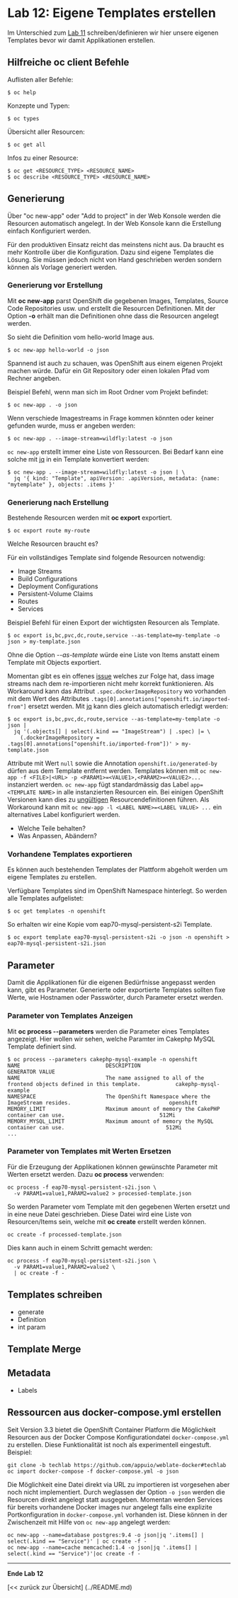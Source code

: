 # Lab 12: Eigene Templates erstellen

Im Unterschied zum [Lab 11](11_template.md) schreiben/definieren wir hier unsere eigenen Templates bevor wir damit Applikationen erstellen.

## Hilfreiche oc client Befehle
Auflisten aller Befehle:
```
$ oc help
```

Konzepte und Typen:
```
$ oc types
```

Übersicht aller Resourcen:
```
$ oc get all
```

Infos zu einer Resource:
```
$ oc get <RESOURCE_TYPE> <RESOURCE_NAME>
$ oc describe <RESOURCE_TYPE> <RESOURCE_NAME>
```

## Generierung
Über "oc new-app" oder "Add to project" in der Web Konsole werden die Resourcen automatisch angelegt. In der Web Konsole kann die Erstellung einfach Konfiguriert werden.

Für den produktiven Einsatz reicht das meinstens nicht aus. Da braucht es mehr Kontrolle über die Konfiguration. Dazu sind eigene Templates die Lösung. Sie müssen jedoch nicht von Hand geschrieben werden sondern können als Vorlage generiert werden.

### Generierung vor Erstellung
Mit **oc new-app** parst OpenShift die gegebenen Images, Templates, Source Code Repositories usw. und erstellt die Resourcen Definitionen. Mit der Option **-o** erhält man die Definitionen ohne dass die Resourcen angelegt werden.

So sieht die Definition vom hello-world Image aus.
```
$ oc new-app hello-world -o json
```

Spannend ist auch zu schauen, was OpenShift aus einem eigenen Projekt machen würde. Dafür ein Git Repository oder einen lokalen Pfad vom Rechner angeben.

Beispiel Befehl, wenn man sich im Root Ordner vom Projekt befindet:
```
$ oc new-app . -o json
```
Wenn verschiede Imagestreams in Frage kommen könnten oder keiner gefunden wurde, muss er angeben werden:
```
$ oc new-app . --image-stream=wildfly:latest -o json
```

`oc new-app` erstellt immer eine Liste von Ressourcen. Bei Bedarf kann eine solche mit [jq](https://stedolan.github.io/jq/) in ein Template konvertiert werden:
```
$ oc new-app . --image-stream=wildfly:latest -o json | \
  jq '{ kind: "Template", apiVersion: .apiVersion, metadata: {name: "mytemplate" }, objects: .items }'
```

### Generierung nach Erstellung
Bestehende Resourcen werden mit **oc export** exportiert.
```
$ oc export route my-route
```

Welche Resourcen braucht es?

Für ein vollständiges Template sind folgende Resourcen notwendig:
* Image Streams
* Build Configurations
* Deployment Configurations
* Persistent-Volume Claims
* Routes
* Services

Beispiel Befehl für einen Export der wichtigsten Resourcen als Template.
```
$ oc export is,bc,pvc,dc,route,service --as-template=my-template -o json > my-template.json
```
Ohne die Option *--as-template* würde eine Liste von Items anstatt einem Template mit Objects exportiert.

Momentan gibt es ein offenes [issue](https://github.com/openshift/origin/issues/8327) welches zur Folge hat,
dass image streams nach dem re-importieren nicht mehr korrekt funktionieren. Als Workaround kann das Attribut
`.spec.dockerImageRepository` wo vorhanden mit dem Wert des Attributes `.tags[0].annotations["openshift.io/imported-from"]`
ersetzt werden. Mit [jq](https://stedolan.github.io/jq/) kann dies gleich automatisch erledigt werden:

```
$ oc export is,bc,pvc,dc,route,service --as-template=my-template -o json |
  jq '(.objects[] | select(.kind == "ImageStream") | .spec) |= \
    (.dockerImageRepository = .tags[0].annotations["openshift.io/imported-from"])' > my-template.json 
```

Attribute mit Wert `null` sowie die Annotation `openshift.io/generated-by` dürfen aus dem Template entfernt werden.
Templates können mit `oc new-app -f <FILE>|<URL> -p <PARAM1>=<VALUE1>,<PARAM2>=<VALUE2>...` instanziert werden.
`oc new-app` fügt standardmässig das Label `app=<TEMPLATE NAME>` in alle instanzierten Resourcen ein. Bei einigen
OpenShift Versionen kann dies zu [ungültigen](https://github.com/openshift/origin/issues/10782) Resourcendefinitionen führen.
Als Workaround kann mit `oc new-app -l <LABEL NAME>=<LABEL VALUE> ...` ein alternatives Label konfiguriert werden.

* Welche Teile behalten?
* Was Anpassen, Abändern?

### Vorhandene Templates exportieren
Es können auch bestehenden Templates der Plattform abgeholt werden um eigene Templates zu erstellen.

Verfügbare Templates sind im OpenShift Namespace hinterlegt. So werden alle Templates aufgelistet:
```
$ oc get templates -n openshift
```

So erhalten wir eine Kopie vom eap70-mysql-persistent-s2i Template.
```
$ oc export template eap70-mysql-persistent-s2i -o json -n openshift > eap70-mysql-persistent-s2i.json
```

## Parameter
Damit die Applikationen für die eigenen Bedürfnisse angepasst werden kann, gibt es Parameter. Generierte oder exportierte Templates sollten fixe Werte, wie Hostnamen oder Passwörter, durch Parameter ersetzt werden.

### Parameter von Templates Anzeigen
Mit **oc process --parameters** werden die Parameter eines Templates angezeigt. Hier wollen wir sehen, welche Paramter im Cakephp MySQL Template definiert sind.
```
$ oc process --parameters cakephp-mysql-example -n openshift
NAME                           DESCRIPTION                                                                GENERATOR VALUE
NAME                           The name assigned to all of the frontend objects defined in this template.           cakephp-mysql-example
NAMESPACE                      The OpenShift Namespace where the ImageStream resides.                               openshift
MEMORY_LIMIT                   Maximum amount of memory the CakePHP container can use.                              512Mi
MEMORY_MYSQL_LIMIT             Maximum amount of memory the MySQL container can use.                                512Mi
...
```

### Parameter von Templates mit Werten Ersetzen
Für die Erzeugung der Applikationen können gewünschte Parameter mit Werten ersetzt werden. Dazu **oc process** verwenden:
```
oc process -f eap70-mysql-persistent-s2i.json \
  -v PARAM1=value1,PARAM2=value2 > processed-template.json
```
So werden Parameter vom Template mit den gegebenen Werten ersetzt und in eine neue Datei geschrieben. Diese Datei wird eine Liste von Resourcen/Items sein, welche mit **oc create** erstellt werden können.
```
oc create -f processed-template.json

```
Dies kann auch in einem Schritt gemacht werden:
```
oc process -f eap70-mysql-persistent-s2i.json \
  -v PARAM1=value1,PARAM2=value2 \
  | oc create -f -
```

## Templates schreiben



* generate
 * Definition
* int param

## Template Merge


## Metadata
* Labels

## Ressourcen aus docker-compose.yml erstellen

Seit Version 3.3 bietet die OpenShift Container Platform die Möglichkeit Resourcen aus der Docker Compose Konfigurationdatei `docker-compose.yml` zu erstellen. Diese Funktionalität ist noch als experimentell eingestuft. Beispiel:
```
git clone -b techlab https://github.com/appuio/weblate-docker#techlab
oc import docker-compose -f docker-compose.yml -o json
```

Die Möglichkeit eine Datei direkt via URL zu importieren ist vorgesehen aber noch nicht implementiert. Durch weglassen der Option `-o json` werden die Resourcen direkt angelegt statt ausgegeben. Momentan werden Services für bereits vorhandene Docker images nur angelegt falls eine explizite Portkonfiguration in `docker-compose.yml` vorhanden ist. Diese können in der Zwischenzeit mit Hilfe von `oc new-app` angelegt werden:
```
oc new-app --name=database postgres:9.4 -o json|jq '.items[] | select(.kind == "Service")' | oc create -f -
oc new-app --name=cache memcached:1.4 -o json|jq '.items[] | select(.kind == "Service")'|oc create -f -
```

---

**Ende Lab 12**

[<< zurück zur Übersicht] (../README.md)
